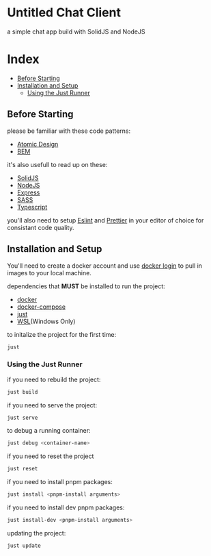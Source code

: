 # Untitled Chat Client

a simple chat app build with SolidJS and NodeJS

# Index
- [Before Starting](#before-starting)
- [Installation and Setup](#installation-and-setup)
    - [Using the Just Runner](#using-the-just-runner)

## Before Starting

please be familiar with these code patterns:
- [Atomic Design](https://bradfrost.com/blog/post/atomic-web-design/)
- [BEM](https://getbem.com/)

it's also usefull to read up on these:
- [SolidJS](https://www.solidjs.com/)
- [NodeJS](https://nodejs.org/en/)
- [Express](https://expressjs.com/)
- [SASS](https://sass-lang.com/)
- [Typescript](https://www.typescriptlang.org/)

you'll also need to setup [Eslint](https://eslint.org/docs/latest/user-guide/integrations) 
and [Prettier](https://prettier.io/docs/en/editors.html) in your editor of choice for
consistant code quality.

## Installation and Setup

You'll need to create a docker account and use [docker login](https://docs.docker.com/engine/reference/commandline/login/)
to pull in images to your local machine.

dependencies that **MUST** be installed to run the project:
- [docker](https://www.docker.com/)
- [docker-compose](https://docs.docker.com/compose/install/)
- [just](https://github.com/casey/just)
- [WSL](https://learn.microsoft.com/en-us/windows/wsl/tutorials/wsl-containers)(Windows Only)

to initalize the project for the first time:
```bash
just
```

### Using the Just Runner

if you need to rebuild the project:
```bash
just build
```

if you need to serve the project:
```bash
just serve
```

to debug a running container:
```bash
just debug <container-name>
```

if you need to reset the project
```bash
just reset
```

if you need to install pnpm packages:
```bash
just install <pnpm-install arguments>
```

if you need to install dev pnpm packages:
```bash
just install-dev <pnpm-install arguments>
```

updating the project:
```bash
just update
```
